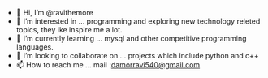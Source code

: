 - 👋 Hi, I’m @ravithemore
- 👀 I’m interested in ... programming and exploring new technology releted topics, they ike inspire me a lot.
- 🌱 I’m currently learning ... mysql and other competitive programming languages.
- 💞️ I’m looking to collaborate on ... projects which include python and c++
- 📫 How to reach me ... mail :damorravi540@gmail.com

<!---
ravithemore/ravithemore is a ✨ special ✨ repository because its `README.md` (this file) appears on your GitHub profile.
You can click the Preview link to take a look at your changes.
--->
